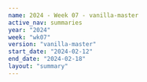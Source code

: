 ```yaml
---
name: 2024 - Week 07 - vanilla-master
active_nav: summaries
year: "2024"
week: "wk07"
version: "vanilla-master"
start_date: "2024-02-12"
end_date: "2024-02-18"
layout: "summary"
---
```

